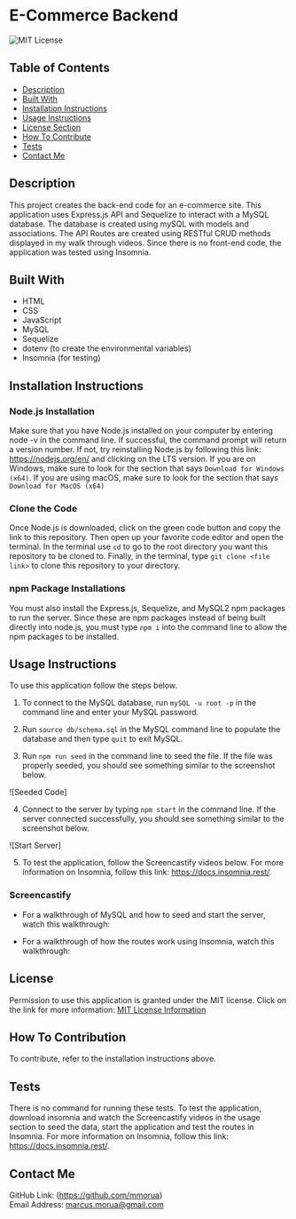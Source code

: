# E-Commerce Backend

![MIT License](https://img.shields.io/badge/license-MIT-important)

## Table of Contents

- [Description](#description)
- [Built With](#built-with)
- [Installation Instructions](#installation-instructions)
- [Usage Instructions](#usage-instructions)
- [License Section](#license)
- [How To Contribute](#how-to-contribute)
- [Tests](#tests)
- [Contact Me](#contact-me)

## Description

This project creates the back-end code for an e-commerce site. This application uses Express.js API and Sequelize to interact with a MySQL database. The database is created using mySQL with models and associations. The API Routes are created using RESTful CRUD methods displayed in my walk through videos. Since there is no front-end code, the application was tested using Insomnia.

## Built With

- HTML
- CSS
- JavaScript
- MySQL
- Sequelize
- dotenv (to create the environmental variables)
- Insomnia (for testing)

## Installation Instructions

### Node.js Installation

Make sure that you have Node.js installed on your computer by entering node -v in the command line. If successful, the command prompt will return a version number. If not, try reinstalling Node.js by following this link: https://nodejs.org/en/ and clicking on the LTS version. If you are on Windows, make sure to look for the section that says `Download for Windows (x64)`. If you are using macOS, make sure to look for the section that says `Download for MacOS (x64)`

### Clone the Code

Once Node.js is downloaded, click on the green code button and copy the link to this repository. Then open up your favorite code editor and open the terminal. In the terminal use `cd` to go to the root directory you want this repository to be cloned to. Finally, in the terminal, type `git clone <file link>` to clone this repository to your directory.

### npm Package Installations

You must also install the Express.js, Sequelize, and MySQL2 npm packages to run the server. Since these are npm packages instead of being built directly into node.js, you must type `npm i` into the command line to allow the npm packages to be installed.

## Usage Instructions

To use this application follow the steps below.

1. To connect to the MySQL database, run `mySQL -u root -p` in the command line and enter your MySQL password.

2. Run `source db/schema.sql` in the MySQL command line to populate the database and then type `quit` to exit MySQL.

3. Run `npm run seed` in the command line to seed the file. If the file was properly seeded, you should see something similar to the screenshot below.

![Seeded Code]

4. Connect to the server by typing `npm start` in the command line. If the server connected successfully, you should see something similar to the screenshot below.

![Start Server]

5. To test the application, follow the Screencastify videos below. For more information on Insomnia, follow this link: https://docs.insomnia.rest/.

### Screencastify

- For a walkthrough of MySQL and how to seed and start the server, watch this walkthrough: 
  

- For a walkthrough of how the routes work using Insomnia, watch this walkthrough: 


## License

Permission to use this application is granted under the MIT license.
Click on the link for more information: [MIT License Information](https://opensource.org/licenses/MIT)

## How To Contribution

To contribute, refer to the installation instructions above.

## Tests

There is no command for running these tests. To test the application, download insomnia and watch the Screencastify videos in the usage section to seed the data, start the application and test the routes in Insomnia. For more information on Insomnia, follow this link: https://docs.insomnia.rest/.

## Contact Me

GitHub Link: (https://github.com/mmorua)<br>
Email Address: <marcus.morua@gmail.com>
